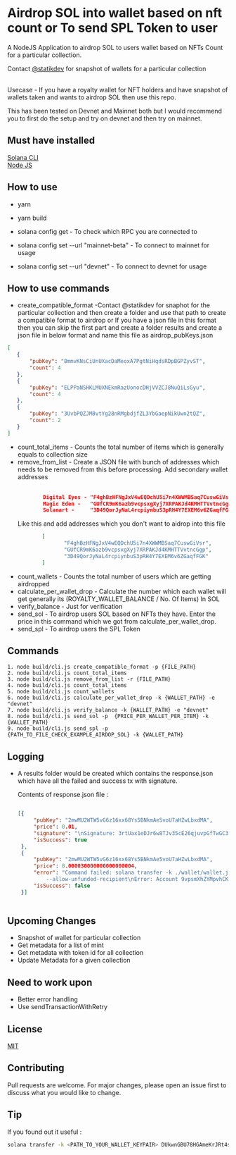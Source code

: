 # Airdrop SOL into wallet based on nft count or To send SPL Token to user

A NodeJS Application to airdrop SOL to users wallet based on NFTs Count for a particular collection.

Contact [@statikdev](https://twitter.com/statikdev) for snapshot of wallets for a particular collection<br/><br/>


Usecase - If you have a royalty wallet for NFT holders and have snapshot of wallets taken and wants to airdrop SOL then use this repo.

This has been tested on Devnet and Mainnet both but I would recommend you to first do the setup and try on devnet and then try on mainnet. 


## Must have installed

[Solana CLI](https://docs.solana.com/cli/install-solana-cli-tools)<br/>
[Node JS](https://nodejs.org/en/)<br/>


## How to use

- yarn 
- yarn build

- solana config get - To check which RPC you are connected to
- solana config set --url "mainnet-beta" - To connect to mainnet for usage
- solana config set --url "devnet" - To connect to devnet for usage


## How to use commands

- create_compatible_format -Contact @statikdev for snaphot for the particular collection and then create a folder and use that path to create a compatible format to airdrop or If you have a json file in this format then you can skip the first part and create a folder results and  create a json file in below format and name this file as airdrop_pubKeys.json
 ``` JSON
[
    {
        "pubKey": "8mmvKNsCiUnUXacDaMeoxA7PgtNiHqdsRDpBGPZyvST",
        "count": 4
    },
    {
        "pubKey": "ELPPaNSHKLMUXNEkmRazUonocDHjVVZCJ8NuQiLsGyu",
        "count": 4
    },
    {
        "pubKey": "3UvbPQZJM8vtYg28nRMgbdjfZL3YbGaepNikUwn2tQZ",
        "count": 2
    }
]
```
- count_total_items - Counts the total number of items which is generally equals to collection size
- remove_from_list - Create a JSON file with bunch of addresses which needs to be removed from this before processing. Add secondary wallet addresses <br/><br/>
  ``` json
          Digital Eyes - "F4ghBzHFNgJxV4wEQDchU5i7n4XWWMBSaq7CuswGiVsr"
          Magic Eden -   "GUfCR9mK6azb9vcpsxgXyj7XRPAKJd4KMHTTVvtncGgp"
          Solanart -     "3D49QorJyNaL4rcpiynbuS3pRH4Y7EXEM6v6ZGaqfFGK"
   ```
  Like this and add addresses which you don't want to aidrop into this file
  
 ```json
            [
                   "F4ghBzHFNgJxV4wEQDchU5i7n4XWWMBSaq7CuswGiVsr",
                   "GUfCR9mK6azb9vcpsxgXyj7XRPAKJd4KMHTTVvtncGgp",
                   "3D49QorJyNaL4rcpiynbuS3pRH4Y7EXEM6v6ZGaqfFGK"
            ]
 ```
         
- count_wallets - Counts the total number of users which are getting airdropped
- calculate_per_wallet_drop - Calculate the number which each wallet will get generally its  (ROYALTY_WALLET_BALANCE / No. Of Items) In SOL
- verify_balance - Just for verification
- send_sol - To airdrop users SOL based on NFTs they have. Enter the price in this command which we got from calculate_per_wallet_drop.
- send_spl - To airdrop users the SPL Token 


## Commands

```nodejs
1. node build/cli.js create_compatible_format -p {FILE_PATH}
2. node build/cli.js count_total_items
3. node build/cli.js remove_from_list -r {FILE_PATH}
4. node build/cli.js count_total_items
5. node build/cli.js count_wallets
6. node build/cli.js calculate_per_wallet_drop -k {WALLET_PATH} -e "devnet"
7. node build/cli.js verify_balance -k {WALLET_PATH} -e "devnet"
8. node build/cli.js send_sol -p  {PRICE_PER_WALLET_PER_ITEM} -k {WALLET_PATH}
9. node build/cli.js send_spl -p {PATH_TO_FILE_CHECK_EXAMPLE_AIRDOP_SOL} -k {WALLET_PATH}

```

## Logging

- A results folder would be created which contains the response.json which have all the failed and success tx with signature.
 
 
  Contents of response.json file :
   ```json
  
   [{
        "pubKey": "2mwMU2WTW5vG6z16xx68Ys5BNkmAe5voU7aHZwLbxdMA",
        "price": 0.01,
        "signature": "\nSignature: 3rtUax1eDJr6w8TJv35cE26qjuvpGfTwGC3xy8MbkEGo9iQeZvVyujpQtDpg6kSuKQxhNYWV3iLXe7TvCPanAmNz\n\n",
        "isSuccess": true
    },
    {
        "pubKey": "2mwMU2WTW5vG6z16xx68Ys5BNkmAe5voU7aHZwLbxdMA",
        "price": 0.000030000000000000004,
        "error": "Command failed: solana transfer -k ./wallet/wallet.json 3tLbZqkECtj66aaLizJUusqbikMNtdi86iSey56L5eEA 4 
            --allow-unfunded-recipient\nError: Account 9vpsmXhZYMpvhCKiVoX5U8b1iKpfwJaFpPEEXF7hRm9N has insufficient funds for spend (4 SOL) + fee (0.000005)",
        "isSuccess": false
    }]
    
    ```
 ## Upcoming Changes 
 
 - Snapshot of wallet for particular collection
 - Get metadata for a list of mint 
 - Get metadata with token id for all collection 
 - Update Metadata for a given collection
 
 ## Need to work upon
- Better error handling 
- Use sendTransactionWithRetry
    
 ## License
   [MIT](https://github.com/heisenberglit/AirdropSol/blob/main/LICENSE/)
   
 ## Contributing        
   Pull requests are welcome. For major changes, please open an issue first to discuss what you would like to change.
    
 ## Tip
 
  If you found out it useful :  
  ```bash
  solana transfer -k <PATH_TO_YOUR_WALLET_KEYPAIR> DUkwnGBU78HGAmeKrJRt4sjdZoDgxQQN7z6T69rwS9b8 <AMOUNT> 
  ```
   

